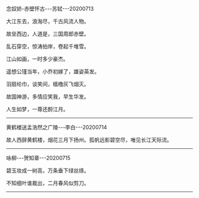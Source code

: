 念奴娇-赤壁怀古---苏轼---20200713

大江东去，浪淘尽，千古风流人物。

故垒西边，人道是，三国周郎赤壁。

乱石穿空，惊涛拍岸，卷起千堆雪。

江山如画，一时多少豪杰。

遥想公瑾当年，小乔初嫁了，雄姿英发。

羽扇纶巾，谈笑间，樯橹灰飞烟灭。

故国神游，多情应笑我，早生华发。

人生如梦，一尊还酹江月。

------

黄鹤楼送孟浩然之广陵---李白---20200714

故人西辞黄鹤楼，烟花三月下扬州。孤帆远影碧空尽，唯见长江天际流。

------

咏柳---贺知章---20200715

碧玉妆成一树高，万条垂下绿丝绦。

不知细叶谁裁出，二月春风似剪刀。

------

